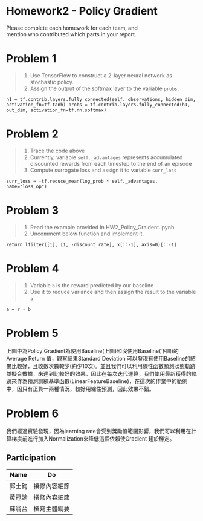 # Homework2 - Policy Gradient 
Please complete each homework for each team, and <br>
mention who contributed which parts in your report.


# Problem 1

>1. Use TensorFlow to construct a 2-layer neural network as stochastic policy.
>2. Assign the output of the softmax layer to the variable `probs`.

`h1 = tf.contrib.layers.fully_connected(self._observations, hidden_dim, activation_fn=tf.tanh)
probs = tf.contrib.layers.fully_connected(h1, out_dim, activation_fn=tf.nn.softmax)`

# Problem 2
>1. Trace the code above
>2. Currently, variable `self._advantages` represents accumulated discounted rewards
>from each timestep to the end of an episode
>3. Compute surrogate loss and assign it to variable `surr_loss`

`surr_loss = -tf.reduce_mean(log_prob * self._advantages, name="loss_op")`

# Problem 3
>1. Read the example provided in HW2_Policy_Graident.ipynb
>2. Uncomment below function and implement it.

`return lfilter([1], [1, -discount_rate], x[::-1], axis=0)[::-1]`

# Problem 4
>1. Variable `b` is the reward predicted by our baseline
>2. Use it to reduce variance and then assign the result to the variable `a`

`a = r - b`

# Problem 5
上圖中為Policy Gradient為使用Baseline(上圖)和沒使用Baseline(下圖)的 Average Return 值，觀察結果Standard Deviation 可以發現有使用Baseline的結果比較好，且收斂次數較少(約少10次)。並且我們可以利用線性函數預測狀態軌跡並擬合數據，來達到比較好的效果，因此在每次迭代運算，我們使用最新獲得的軌跡來作為預測訓練基準函數(LinearFeatureBaseline)，在這次的作業中的範例中，因只有正負一兩種情況，較好用線性預測，因此效果不錯。


# Problem 6
我們經過實驗發現，因為learning rate會受到獎勵值範圍影響，我們可以利用在計算梯度前進行加入Normalization來降低這個依賴使Gradient 趨於穩定。

## Participation
| Name | Do |
| :---: | :---: |
| 郭士鈞 | 撰修內容細節 |
| 黃冠諭 | 撰修內容細節 |
| 蘇翁台 | 撰寫主體綱要 |

